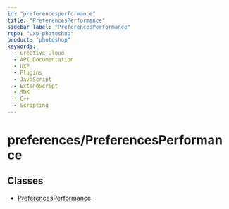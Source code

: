 ```yaml
---
id: "preferencesperformance"
title: "PreferencesPerformance"
sidebar_label: "PreferencesPerformance"
repo: "uxp-photoshop"
product: "photoshop"
keywords:
  - Creative Cloud
  - API Documentation
  - UXP
  - Plugins
  - JavaScript
  - ExtendScript
  - SDK
  - C++
  - Scripting
---
```


# preferences/PreferencesPerformance

## Classes

- [PreferencesPerformance](/ps_reference/classes/preferences/preferencesperformance/)
